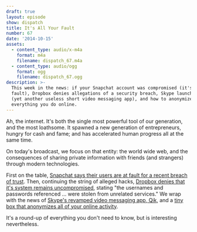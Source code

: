 ```yaml
---
draft: true
layout: episode
show: dispatch
title: It's All Your Fault
number: 67
date: '2014-10-15'
assets:
  - content_type: audio/x-m4a
    format: m4a
    filename: dispatch_67.m4a
  - content_type: audio/ogg
    format: ogg
    filename: dispatch_67.ogg
description: >-
  This week in the news: if your Snapchat account was compromised (it's your
  fault), Dropbox denies allegations of a security breach, Skype launches Qik
  (yet another useless short video messaging app), and how to anonymize
  everything you do online.
---
```

Ah, the internet. It's both the single most powerful tool of our generation, and the most loathsome. It spawned a new generation of entrepreneurs, hungry for cash and fame; and has accelerated human progress all at the same time.

On today's broadcast, we focus on that entity: the world wide web, and the consequences of sharing private information with friends (and strangers) through modern technologies.

First on the table, [Snapchat says their users are at fault for a recent breach of trust](http://wired.com/2014/10/the-snappening-is-not-your-fault/). Then, continuing the string of alleged hacks, [Dropbox denies that it's system remains uncompromised](https://blog.dropbox.com/2014/10/dropbox-wasnt-hacked/), stating "the usernames and passwords referenced ... were stolen from unrelated services." We wrap with the news of [Skype's revamped video messaging app, Qik](http://arstechnica.com/gadgets/2014/10/skype-jumps-on-the-short-message-bandwagon-with-qik-video-messenger/), and a [tiny box that anonymizes all of your online activity](http://wired.com/2014/10/tiny-box-can-anonymize-everything-online/).

It's a round-up of everything you don't need to know, but is interesting nevertheless.